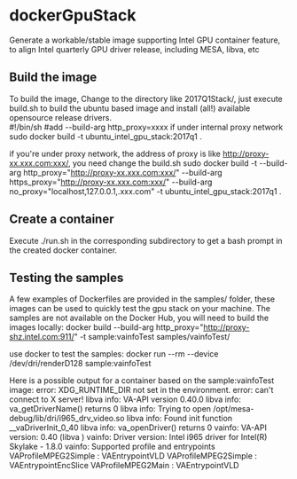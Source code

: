 # dockerGpuStack
Generate a workable/stable image supporting Intel GPU container feature, to align Intel quarterly GPU driver release, including MESA, libva, etc

## Build the image
To build the image, Change to the directory like 2017Q1Stack/, just execute build.sh to build the ubuntu based image and install (all!) available opensource release drivers. <br>
		#!/bin/sh
		#add --build-arg http_proxy=xxxx if under internal proxy network
		sudo docker build  -t ubuntu_intel_gpu_stack:2017q1 .

if you're under proxy network, the address of proxy is like http://proxy-xx.xxx.com:xxx/, you need change the build.sh
		sudo docker build -t --build-arg http_proxy="http://proxy-xx.xxx.com:xxx/" --build-arg https_proxy="http://proxy-xx.xxx.com:xxx/" --build-arg no_proxy="localhost,127.0.0.1,.xxx.com" -t ubuntu_intel_gpu_stack:2017q1 .

## Create a container 
Execute ./run.sh in the corresponding subdirectory to get a bash prompt in the created docker container.

## Testing the samples
A few examples of Dockerfiles are provided in the samples/ folder, these images can be used to quickly test the gpu stack on your machine. The samples are not available on the Docker Hub, you will need to build the images locally:
		docker build --build-arg http_proxy="http://proxy-shz.intel.com:911/" -t sample:vainfoTest samples/vainfoTest/

use docker to  test the samples:
		docker run --rm --device /dev/dri/renderD128 sample:vainfoTest

Here is a possible output for a container based on the sample:vainfoTest image:
		error: XDG_RUNTIME_DIR not set in the environment.
		error: can't connect to X server!
		libva info: VA-API version 0.40.0
		libva info: va_getDriverName() returns 0
		libva info: Trying to open /opt/mesa-debug/lib/dri/i965_drv_video.so
		libva info: Found init function __vaDriverInit_0_40
		libva info: va_openDriver() returns 0
		vainfo: VA-API version: 0.40 (libva )
		vainfo: Driver version: Intel i965 driver for Intel(R) Skylake - 1.8.0
		vainfo: Supported profile and entrypoints
      			VAProfileMPEG2Simple            : VAEntrypointVLD
      			VAProfileMPEG2Simple            : VAEntrypointEncSlice
      			VAProfileMPEG2Main              : VAEntrypointVLD


